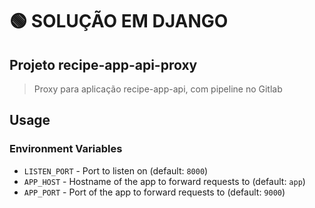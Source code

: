 # 🟢 SOLUÇÃO EM DJANGO

## Projeto recipe-app-api-proxy

  > Proxy para aplicação recipe-app-api, com pipeline no Gitlab

## Usage

### Environment Variables

- `LISTEN_PORT` - Port to listen on (default: `8000`)
- `APP_HOST` - Hostname of the app to forward requests to (default: `app`)
- `APP_PORT` - Port of the app to forward requests to (default: `9000`)
